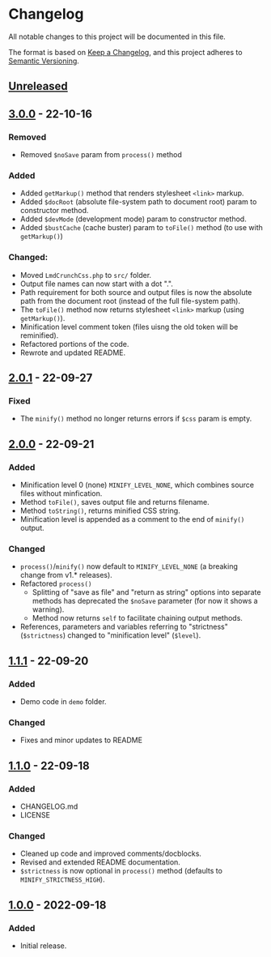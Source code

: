 # Changelog

All notable changes to this project will be documented in this file.

The format is based on [Keep a Changelog](https://keepachangelog.com/en/1.0.0/), and this project adheres to [Semantic Versioning](https://semver.org/spec/v2.0.0.html).

## [Unreleased]

## [3.0.0] - 22-10-16

### Removed

- Removed `$noSave` param from `process()` method

### Added

- Added `getMarkup()` method that renders stylesheet `<link>` markup.
- Added `$docRoot` (absolute file-system path to document root) param to constructor method.
- Added `$devMode` (development mode) param to constructor method.
- Added `$bustCache` (cache buster) param to `toFile()` method (to use with `getMarkup()`)

### Changed:

- Moved `LmdCrunchCss.php` to `src/` folder.
- Output file names can now start with a dot ".".
- Path requirement for both source and output files is now the absolute path from the document root (instead of the full file-system path).
- The `toFile()` method now returns stylesheet `<link>` markup (using `getMarkup()`). 
- Minification level comment token (files uisng the old token will be reminified).
- Refactored portions of the code.
- Rewrote and updated README.

## [2.0.1] - 22-09-27

### Fixed

- The `minify()` method no longer returns errors if `$css` param is empty.

## [2.0.0] - 22-09-21

### Added

- Minification level 0 (none) `MINIFY_LEVEL_NONE`, which combines source files without minfication.
- Method `toFile()`, saves output file and returns filename.
- Method `toString()`, returns minified CSS string.
- Minification level is appended as a comment to the end of `minify()` output.

### Changed

- `process()`/`minify()` now default to `MINIFY_LEVEL_NONE` (a breaking change from v1.* releases).
- Refactored `process()`
    - Splitting of "save as file" and "return as string" options into separate methods has deprecated the `$noSave` parameter (for now it shows a warning).
    - Method now returns `self` to facilitate chaining output methods.
- References, parameters and variables referring to "strictness" (`$strictness`) changed to "minification level" (`$level`).

## [1.1.1] - 22-09-20

### Added

- Demo code in `demo` folder.

### Changed

- Fixes and minor updates to README

## [1.1.0] - 22-09-18

### Added

- CHANGELOG.md
- LICENSE

### Changed

- Cleaned up code and improved comments/docblocks.
- Revised and extended README documentation.
- `$strictness` is now optional in `process()` method (defaults to `MINIFY_STRICTNESS_HIGH`).

## [1.0.0] - 2022-09-18

### Added

- Initial release.

[Unreleased]: https://github.com/lmd-code/lmdcrunchcss/compare/v3.0.0...HEAD
[3.0.0]: https://github.com/lmd-code/lmdcrunchcss/releases/tag/v3.0.0
[2.0.1]: https://github.com/lmd-code/lmdcrunchcss/releases/tag/v2.0.1
[2.0.0]: https://github.com/lmd-code/lmdcrunchcss/releases/tag/v2.0.0
[1.1.1]: https://github.com/lmd-code/lmdcrunchcss/releases/tag/v1.1.1
[1.1.0]: https://github.com/lmd-code/lmdcrunchcss/releases/tag/v1.1.0
[1.0.0]: https://github.com/lmd-code/lmdcrunchcss/releases/tag/v1.0.0